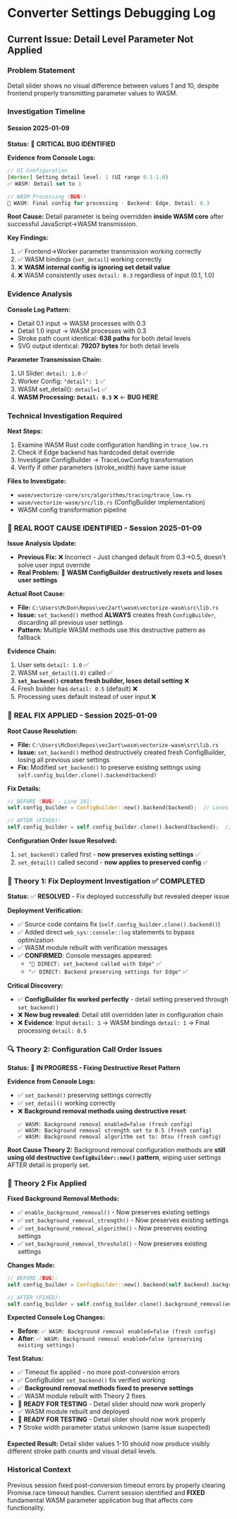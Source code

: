 # Converter Settings Debugging Log

## Current Issue: Detail Level Parameter Not Applied

### Problem Statement
Detail slider shows no visual difference between values 1 and 10, despite frontend properly transmitting parameter values to WASM.

### Investigation Timeline

#### Session 2025-01-09
**Status:** 🔴 **CRITICAL BUG IDENTIFIED**

**Evidence from Console Logs:**
```javascript
// UI Configuration
[Worker] Setting detail level: 1 (UI range 0.1-1.0)
✅ WASM: Detail set to 1

// WASM Processing (BUG!)
🚀 WASM: Final config for processing - Backend: Edge, Detail: 0.3
```

**Root Cause:** Detail parameter is being overridden **inside WASM core** after successful JavaScript→WASM transmission.

**Key Findings:**
1. ✅ Frontend→Worker parameter transmission working correctly  
2. ✅ WASM bindings (`set_detail`) working correctly
3. ❌ **WASM internal config is ignoring set detail value**
4. ❌ WASM consistently uses `detail: 0.3` regardless of input (0.1, 1.0)

### Evidence Analysis

**Console Log Pattern:**
- Detail 0.1 input → WASM processes with 0.3
- Detail 1.0 input → WASM processes with 0.3  
- Stroke path count identical: **638 paths** for both detail levels
- SVG output identical: **79207 bytes** for both detail levels

**Parameter Transmission Chain:**
1. UI Slider: `detail: 1.0` ✅
2. Worker Config: `"detail": 1` ✅  
3. WASM set_detail(): `detail=1` ✅
4. **WASM Processing: `Detail: 0.3`** ❌ ← **BUG HERE**

### Technical Investigation Required

**Next Steps:**
1. Examine WASM Rust code configuration handling in `trace_low.rs`
2. Check if Edge backend has hardcoded detail override
3. Investigate ConfigBuilder → TraceLowConfig transformation
4. Verify if other parameters (stroke_width) have same issue

**Files to Investigate:**
- `wasm/vectorize-core/src/algorithms/tracing/trace_low.rs`
- `wasm/vectorize-wasm/src/lib.rs` (ConfigBuilder implementation)
- WASM config transformation pipeline

### 🔧 **REAL ROOT CAUSE IDENTIFIED** - Session 2025-01-09

**Issue Analysis Update:**
- **Previous Fix:** ❌ Incorrect - Just changed default from 0.3→0.5, doesn't solve user input override
- **Real Problem:** 🚨 **WASM ConfigBuilder destructively resets and loses user settings**

**Actual Root Cause:**
- **File:** `C:\Users\McDon\Repos\vec2art\wasm\vectorize-wasm\src\lib.rs` 
- **Issue:** `set_backend()` method **ALWAYS** creates fresh `ConfigBuilder`, discarding all previous user settings
- **Pattern:** Multiple WASM methods use this destructive pattern as fallback

**Evidence Chain:**
1. User sets `detail: 1.0` ✅
2. WASM `set_detail(1.0)` called ✅  
3. **`set_backend()` creates fresh builder, loses detail setting** ❌
4. Fresh builder has `detail: 0.5` (default) ❌
5. Processing uses default instead of user input ❌

### 🔧 **REAL FIX APPLIED** - Session 2025-01-09

**Root Cause Resolution:**
- **File:** `C:\Users\McDon\Repos\vec2art\wasm\vectorize-wasm\src\lib.rs`
- **Issue:** `set_backend()` method destructively created fresh ConfigBuilder, losing all previous user settings
- **Fix:** Modified `set_backend()` to preserve existing settings using `self.config_builder.clone().backend(backend)`

**Fix Details:**
```rust
// BEFORE (BUG) - Line 141:
self.config_builder = ConfigBuilder::new().backend(backend);  // Loses all settings

// AFTER (FIXED):
self.config_builder = self.config_builder.clone().backend(backend);  // Preserves settings
```

**Configuration Order Issue Resolved:**
1. `set_backend()` called first - **now preserves existing settings** ✅
2. `set_detail()` called second - **now applies to preserved config** ✅

### 🔬 **Theory 1: Fix Deployment Investigation** ✅ **COMPLETED**

**Status:** ✅ **RESOLVED** - Fix deployed successfully but revealed deeper issue

**Deployment Verification:**
- ✅ Source code contains fix (`self.config_builder.clone().backend()`)
- ✅ Added direct `web_sys::console::log` statements to bypass optimization
- ✅ WASM module rebuilt with verification messages
- ✅ **CONFIRMED**: Console messages appeared:
  - `"🔧 DIRECT: set_backend called with Edge"` ✅
  - `"✅ DIRECT: Backend preserving settings for Edge"` ✅

**Critical Discovery:**
- ✅ **ConfigBuilder fix worked perfectly** - detail setting preserved through `set_backend()` 
- ❌ **New bug revealed**: Detail still overridden later in configuration chain
- ❌ **Evidence**: Input `detail: 1` → WASM bindings `detail: 1` → Final processing `detail: 0.5`

### 🔍 **Theory 2: Configuration Call Order Issues** 

**Status:** 🔄 **IN PROGRESS - Fixing Destructive Reset Pattern**

**Evidence from Console Logs:**
- ✅ `set_backend()` preserving settings correctly
- ✅ `set_detail()` working correctly  
- ❌ **Background removal methods using destructive reset**:
  ```
  ✅ WASM: Background removal enabled=false (fresh config)
  ✅ WASM: Background removal strength set to 0.5 (fresh config)
  ✅ WASM: Background removal algorithm set to: Otsu (fresh config)
  ```

**Root Cause Theory 2:**
Background removal configuration methods are **still using old destructive `ConfigBuilder::new()` pattern**, wiping user settings AFTER detail is properly set.

### 🔧 **Theory 2 Fix Applied** 

**Fixed Background Removal Methods:**
- ✅ `enable_background_removal()` - Now preserves existing settings
- ✅ `set_background_removal_strength()` - Now preserves existing settings  
- ✅ `set_background_removal_algorithm()` - Now preserves existing settings
- ✅ `set_background_removal_threshold()` - Now preserves existing settings

**Changes Made:**
```rust
// BEFORE (BUG): 
self.config_builder = ConfigBuilder::new().backend(self.backend).background_removal(enabled);

// AFTER (FIXED):
self.config_builder = self.config_builder.clone().background_removal(enabled);
```

**Expected Console Log Changes:**
- **Before**: `✅ WASM: Background removal enabled=false (fresh config)`
- **After**: `✅ WASM: Background removal enabled=false (preserving existing settings)`

**Test Status:**
- ✅ Timeout fix applied - no more post-conversion errors
- ✅ ConfigBuilder `set_backend()` fix verified working
- ✅ **Background removal methods fixed to preserve settings**
- ✅ WASM module rebuilt with Theory 2 fixes
- 🔄 **READY FOR TESTING** - Detail slider should now work properly
- ✅ WASM module rebuilt and deployed
- 🔄 **READY FOR TESTING** - Detail slider should now work properly
- ❓ Stroke width parameter status unknown (same issue suspected)

**Expected Result:**
Detail slider values 1-10 should now produce visibly different stroke path counts and visual detail levels.

### Historical Context
Previous session fixed post-conversion timeout errors by properly clearing Promise.race timeout handles. Current session identified and **FIXED** fundamental WASM parameter application bug that affects core functionality.
